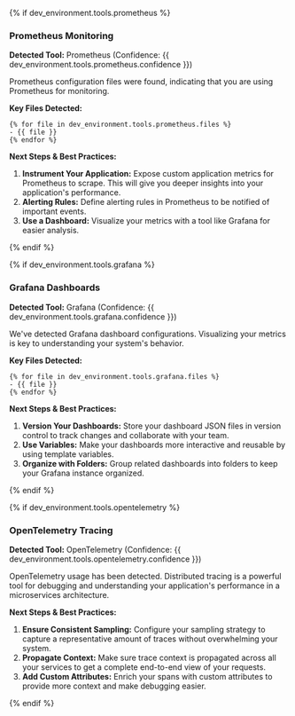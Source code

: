 {% if dev_environment.tools.prometheus %}
### Prometheus Monitoring

**Detected Tool:** Prometheus (Confidence: {{ dev_environment.tools.prometheus.confidence }})

Prometheus configuration files were found, indicating that you are using Prometheus for monitoring.

**Key Files Detected:**
```
{% for file in dev_environment.tools.prometheus.files %}
- {{ file }}
{% endfor %}
```

**Next Steps & Best Practices:**

1.  **Instrument Your Application:** Expose custom application metrics for Prometheus to scrape. This will give you deeper insights into your application's performance.
2.  **Alerting Rules:** Define alerting rules in Prometheus to be notified of important events.
3.  **Use a Dashboard:** Visualize your metrics with a tool like Grafana for easier analysis.

{% endif %}

{% if dev_environment.tools.grafana %}
### Grafana Dashboards

**Detected Tool:** Grafana (Confidence: {{ dev_environment.tools.grafana.confidence }})

We've detected Grafana dashboard configurations. Visualizing your metrics is key to understanding your system's behavior.

**Key Files Detected:**
```
{% for file in dev_environment.tools.grafana.files %}
- {{ file }}
{% endfor %}
```

**Next Steps & Best Practices:**

1.  **Version Your Dashboards:** Store your dashboard JSON files in version control to track changes and collaborate with your team.
2.  **Use Variables:** Make your dashboards more interactive and reusable by using template variables.
3.  **Organize with Folders:** Group related dashboards into folders to keep your Grafana instance organized.

{% endif %}

{% if dev_environment.tools.opentelemetry %}
### OpenTelemetry Tracing

**Detected Tool:** OpenTelemetry (Confidence: {{ dev_environment.tools.opentelemetry.confidence }})

OpenTelemetry usage has been detected. Distributed tracing is a powerful tool for debugging and understanding your application's performance in a microservices architecture.

**Next Steps & Best Practices:**

1.  **Ensure Consistent Sampling:** Configure your sampling strategy to capture a representative amount of traces without overwhelming your system.
2.  **Propagate Context:** Make sure trace context is propagated across all your services to get a complete end-to-end view of your requests.
3.  **Add Custom Attributes:** Enrich your spans with custom attributes to provide more context and make debugging easier.

{% endif %}

